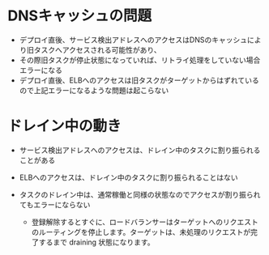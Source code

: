 # DNSキャッシュの問題

 - デプロイ直後、サービス検出アドレスへのアクセスはDNSのキャッシュにより旧タスクへアクセスされる可能性があり、
 - その際旧タスクが停止状態になっていれば、リトライ処理をしていない場合エラーになる
 - デプロイ直後、ELBへのアクセスは旧タスクがターゲットからはずれているので上記エラーになるような問題は起こらない

# ドレイン中の動き

 - サービス検出アドレスへのアクセスは、ドレイン中のタスクに割り振られることがある

 - ELBへのアクセスは、ドレイン中のタスクに割り振られることはない

 - タスクのドレイン中は、通常稼働と同様の状態なのでアクセスが割り振られてもエラーにならない
   - 登録解除するとすぐに、ロードバランサーはターゲットへのリクエストのルーティングを停止します。ターゲットは、未処理のリクエストが完了するまで draining 状態になります。
